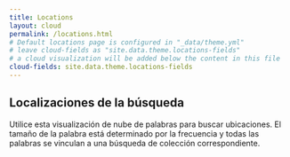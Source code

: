 ```yaml
---
title: Locations
layout: cloud
permalink: /locations.html
# Default locations page is configured in "_data/theme.yml"
# leave cloud-fields as "site.data.theme.locations-fields"
# a cloud visualization will be added below the content in this file
cloud-fields: site.data.theme.locations-fields
---
```


## Localizaciones de la búsqueda

Utilice esta visualización de nube de palabras para buscar ubicaciones.
El tamaño de la palabra está determinado por la frecuencia y todas las palabras se vinculan a una búsqueda de colección correspondiente.
